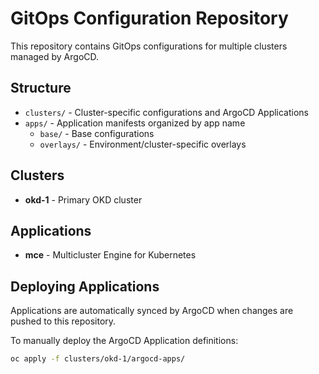 # GitOps Configuration Repository

This repository contains GitOps configurations for multiple clusters managed by ArgoCD.

## Structure

- `clusters/` - Cluster-specific configurations and ArgoCD Applications
- `apps/` - Application manifests organized by app name
  - `base/` - Base configurations
  - `overlays/` - Environment/cluster-specific overlays

## Clusters

- **okd-1** - Primary OKD cluster

## Applications

- **mce** - Multicluster Engine for Kubernetes

## Deploying Applications

Applications are automatically synced by ArgoCD when changes are pushed to this repository.

To manually deploy the ArgoCD Application definitions:
```bash
oc apply -f clusters/okd-1/argocd-apps/
```

